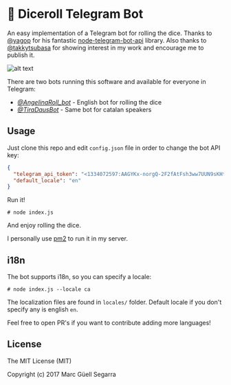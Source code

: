 # 🎲 Diceroll Telegram Bot

An easy implementation of a Telegram bot for rolling the dice. Thanks to [@yagop](https://github.com/yagop) for his fantastic [node-telegram-bot-api](https://github.com/yagop/node-telegram-bot-api) library. Also thanks to [@takkytsubasa](http://telegram.me/takkytsubasa) for showing interest in my work and encourage me to publish it.

![alt text](https://raw.githubusercontent.com/mguellsegarra/diceroll_telegram_bot/master/screenshot.png)

There are two bots running this software and available for everyone in Telegram:

- *[@AngelinaRoll_bot](http://telegram.me/AngelinaRoll_bot)* - English bot for rolling the dice
- *[@TiraDausBot](http://telegram.me/TiraDausBot)* - Same bot for catalan speakers

## Usage

Just clone this repo and edit `config.json` file in order to change the bot API key:

```json
{
  "telegram_api_token": "<1334072597:AAGYKx-norgQ-2F2fAtFsh3ww7UUN9sKHtc>",
  "default_locale": "en"
}
```

Run it!

```
# node index.js
```

And enjoy rolling the dice.

I personally use [pm2](https://github.com/Unitech/pm2) to run it in my server.

## i18n

The bot supports i18n, so you can specify a locale:

```
# node index.js --locale ca
```

The localization files are found in `locales/` folder. Default locale if you don't specify any is english `en`.

Feel free to open PR's if you want to contribute adding more languages!

## License 

The MIT License (MIT)

Copyright (c) 2017 Marc Güell Segarra

